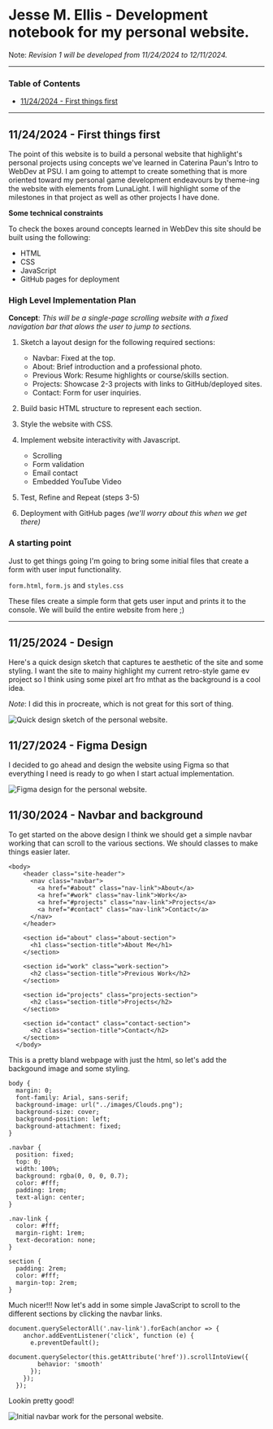 # Jesse M. Ellis - Development notebook for my personal website.

Note: *Revision 1 will be developed from 11/24/2024 to 12/11/2024.*

---

### Table of Contents

 - [11/24/2024 - First things first](#11/24/2024---First-things-first)

---

## 11/24/2024 - First things first

The point of this website is to build a personal website that highlight's personal projects using concepts we've learned in Caterina Paun's Intro to WebDev at PSU. I am going to attempt to create something that is more oriented toward my personal game development endeavours by theme-ing the website with elements from LunaLight. I will highlight some of the milestones in that project as well as other projects I have done.

**Some technical constraints**

To check the boxes around concepts learned in WebDev this site should be built using the following:

- HTML
- CSS
- JavaScript
- GitHub pages for deployment 

### High Level Implementation Plan

**Concept**: *This will be a single-page scrolling website with a fixed navigation bar that alows the user to jump to sections.*

1) Sketch a layout design for the following required sections:
    
    - Navbar: Fixed at the top.
    - About: Brief introduction and a professional photo.
    - Previous Work: Resume highlights or course/skills section.
    - Projects: Showcase 2-3 projects with links to GitHub/deployed sites.
    - Contact: Form for user inquiries.
2) Build basic HTML structure to represent each section.
3) Style the website with CSS.
4) Implement website interactivity with Javascript.
    
    - Scrolling
    - Form validation
    - Email contact
    - Embedded YouTube Video
5) Test, Refine and Repeat (steps 3-5)
6) Deployment with GitHub pages *(we'll worry about this when we get there)*

### A starting point

Just to get things going I'm going to bring some initial files that create a form with user input functionality. 

`form.html`, `form.js` and `styles.css`

These files create a simple form that gets user input and prints it to the console. We will build the entire website from here ;)

---

## 11/25/2024 - Design

Here's a quick design sketch that captures te aesthetic of the site and some styling. I want the site to mainy highlight my current retro-style game ev project so I think using some pixel art fro mthat as the background is a cool idea.

*Note*: I did this in procreate, which is not great for this sort of thing.

![Quick design sketch of the personal website.](images\WebsiteSketch.png)

## 11/27/2024 - Figma Design

I decided to go ahead and design the website using Figma so that everything I need is ready to go when I start actual implementation.

![Figma design for the personal website.](images\Figma.png)

## 11/30/2024 - Navbar and background

To get started on the above design I think we should get a simple navbar working that can scroll to the various sections.
We should classes to make things easier later.

```
<body>
    <header class="site-header">
      <nav class="navbar">
        <a href="#about" class="nav-link">About</a>
        <a href="#work" class="nav-link">Work</a>
        <a href="#projects" class="nav-link">Projects</a>
        <a href="#contact" class="nav-link">Contact</a>
      </nav>
    </header>

    <section id="about" class="about-section">
      <h1 class="section-title">About Me</h1>
    </section>

    <section id="work" class="work-section">
      <h2 class="section-title">Previous Work</h2>
    </section>
    
    <section id="projects" class="projects-section">
      <h2 class="section-title">Projects</h2>
    </section>

    <section id="contact" class="contact-section">
      <h2 class="section-title">Contact</h2>
    </section>
  </body>
```

This is a pretty bland webpage with just the html, so let's add the backgound image and some styling.

```
body {
  margin: 0;
  font-family: Arial, sans-serif;
  background-image: url("../images/Clouds.png");
  background-size: cover;
  background-position: left;
  background-attachment: fixed;
}

.navbar {
  position: fixed;
  top: 0;
  width: 100%;
  background: rgba(0, 0, 0, 0.7);
  color: #fff;
  padding: 1rem;
  text-align: center;
}

.nav-link {
  color: #fff;
  margin-right: 1rem;
  text-decoration: none;
}

section {
  padding: 2rem;
  color: #fff;
  margin-top: 2rem;
}
```

Much nicer!!! Now let's add in some simple JavaScript to scroll to the different sections by clicking the navbar links. 
```
document.querySelectorAll('.nav-link').forEach(anchor => {
    anchor.addEventListener('click', function (e) {
      e.preventDefault();
      document.querySelector(this.getAttribute('href')).scrollIntoView({
        behavior: 'smooth'
      });
    });
  });
```

Lookin pretty good!

![Initial navbar work for the personal website.](images\SiteUpdate1.png)